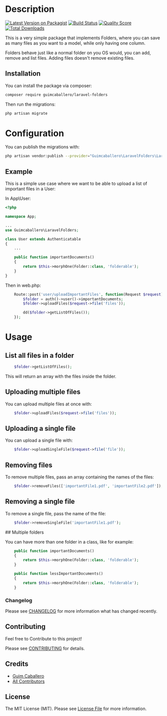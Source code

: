 # Description

[![Latest Version on Packagist](https://img.shields.io/packagist/v/guimcaballero/laravel-folders.svg?style=flat-square)](https://packagist.org/packages/guimcaballero/laravel-folders)
[![Build Status](https://img.shields.io/travis/guimcaballero/laravel-folders/master.svg?style=flat-square)](https://travis-ci.org/guimcaballero/laravel-folders)
[![Quality Score](https://img.shields.io/scrutinizer/g/guimcaballero/laravel-folders.svg?style=flat-square)](https://scrutinizer-ci.com/g/guimcaballero/laravel-folders)
[![Total Downloads](https://img.shields.io/packagist/dt/guimcaballero/laravel-folders.svg?style=flat-square)](https://packagist.org/packages/guimcaballero/laravel-folders)

This is a very simple package that implements Folders, where you can save as many files as you want to a model, while only having one column.

Folders behave just like a normal folder on you OS would, you can add, remove and list files. Adding files doesn't remove existing files.

## Installation

You can install the package via composer:

```bash
composer require guimcaballero/laravel-folders
```

Then run the migrations:

```bash
php artisan migrate
```

# Configuration

You can publish the migrations with:

```bash
php artisan vendor:publish --provider="Guimcaballero\LaravelFolders\LaravelFoldersServiceProvider"
```

## Example

This is a simple use case where we want to be able to upload a list of important files in a User:

In App\User:

```php
<?php

namespace App;

...
use Guimcaballero\LaravelFolders;

class User extends Authenticatable
{
    ...

    public function importantDocuments()
    {
        return $this->morphOne(Folder::class, 'folderable');
    }
}
```

Then in web.php:

```php
    Route::post('user/uploadImportantFiles', function(Request $request) {
        $folder = auth()->user()->importantDocuments;
        $folder->uploadFiles($request->file('files'));

        dd($folder->getListOfFiles());
    });
```

# Usage

## List all files in a folder

```php
    $folder->getListOfFiles();
```

This will return an array with the files inside the folder.

## Uploading multiple files

You can upload multiple files at once with:

```php
    $folder->uploadFiles($request->file('files'));
```

## Uploading a single file

You can upload a single file with:

```php
    $folder->uploadSingleFile($request->file('file'));
```

## Removing files

To remove multiple files, pass an array containing the names of the files:

```php
    $folder->removeFiles(['importantFile1.pdf', 'importantFile2.pdf']);
```

## Removing a single file

To remove a single file, pass the name of the file:

```php
    $folder->removeSingleFile('importantFile1.pdf');
```

## Multiple folders

You can have more than one folder in a class, like for example:

```php
    public function importantDocuments()
    {
        return $this->morphOne(Folder::class, 'folderable');
    }

    public function lessImportantDocuments()
    {
        return $this->morphOne(Folder::class, 'folderable');
    }
```

### Changelog

Please see [CHANGELOG](CHANGELOG.md) for more information what has changed recently.

## Contributing

Feel free to Contribute to this project!

Please see [CONTRIBUTING](CONTRIBUTING.md) for details.

## Credits

-   [Guim Caballero](https://github.com/guimcaballero)
-   [All Contributors](../../contributors)

## License

The MIT License (MIT). Please see [License File](LICENSE.md) for more information.
